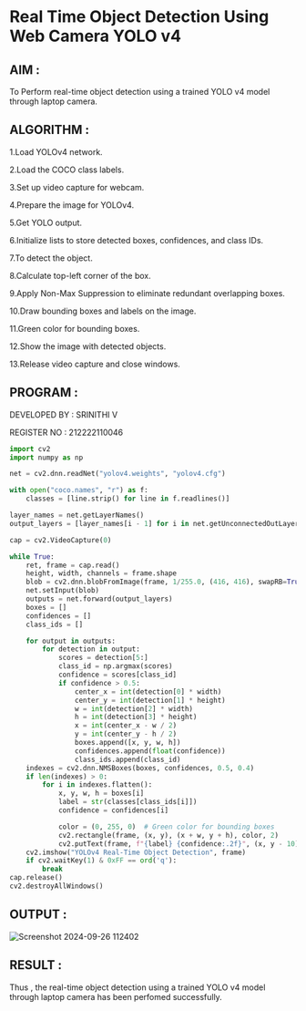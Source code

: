 # Real Time Object Detection Using Web Camera YOLO v4
## AIM :
To Perform real-time object detection using a trained YOLO v4 model through laptop camera.

## ALGORITHM :
1.Load YOLOv4 network.

2.Load the COCO class labels.

3.Set up video capture for webcam.

4.Prepare the image for YOLOv4.

5.Get YOLO output.

6.Initialize lists to store detected boxes, confidences, and class IDs.

7.To detect the object.

8.Calculate top-left corner of the box.

9.Apply Non-Max Suppression to eliminate redundant overlapping boxes.

10.Draw bounding boxes and labels on the image.

11.Green color for bounding boxes.

12.Show the image with detected objects.

13.Release video capture and close windows.

## PROGRAM :
DEVELOPED BY : SRINITHI V

REGISTER NO : 212222110046
```py
import cv2
import numpy as np

net = cv2.dnn.readNet("yolov4.weights", "yolov4.cfg")

with open("coco.names", "r") as f:
    classes = [line.strip() for line in f.readlines()]

layer_names = net.getLayerNames()
output_layers = [layer_names[i - 1] for i in net.getUnconnectedOutLayers().flatten()]

cap = cv2.VideoCapture(0)

while True:
    ret, frame = cap.read()
    height, width, channels = frame.shape
    blob = cv2.dnn.blobFromImage(frame, 1/255.0, (416, 416), swapRB=True, crop=False)
    net.setInput(blob)  
    outputs = net.forward(output_layers)
    boxes = []
    confidences = []
    class_ids = []

    for output in outputs:
        for detection in output:
            scores = detection[5:]
            class_id = np.argmax(scores)
            confidence = scores[class_id]
            if confidence > 0.5:
                center_x = int(detection[0] * width)
                center_y = int(detection[1] * height)
                w = int(detection[2] * width)
                h = int(detection[3] * height)
                x = int(center_x - w / 2)
                y = int(center_y - h / 2)
                boxes.append([x, y, w, h])
                confidences.append(float(confidence))
                class_ids.append(class_id)
    indexes = cv2.dnn.NMSBoxes(boxes, confidences, 0.5, 0.4)
    if len(indexes) > 0:
        for i in indexes.flatten():
            x, y, w, h = boxes[i]
            label = str(classes[class_ids[i]])
            confidence = confidences[i]

            color = (0, 255, 0)  # Green color for bounding boxes
            cv2.rectangle(frame, (x, y), (x + w, y + h), color, 2)
            cv2.putText(frame, f"{label} {confidence:.2f}", (x, y - 10), cv2.FONT_HERSHEY_SIMPLEX, 0.5, color, 2)
    cv2.imshow("YOLOv4 Real-Time Object Detection", frame)
    if cv2.waitKey(1) & 0xFF == ord('q'):
        break
cap.release()
cv2.destroyAllWindows()
```
## OUTPUT :
![Screenshot 2024-09-26 112402](https://github.com/user-attachments/assets/ba9753a3-44ac-4642-95db-c5171534e965)

## RESULT :
Thus , the real-time object detection using a trained YOLO v4 model through laptop camera has been perfomed successfully.


